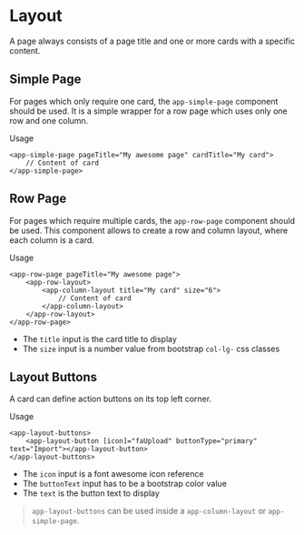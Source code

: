 # Layout

A page always consists of a page title and one or more cards with a specific content.

## Simple Page
For pages which only require one card, the `app-simple-page` component should be used.
It is a simple wrapper for a row page which uses only one row and one column.

Usage
```
<app-simple-page pageTitle="My awesome page" cardTitle="My card">
    // Content of card
</app-simple-page>
```

## Row Page
For pages which require multiple cards, the `app-row-page` component should be used.
This component allows to create a row and column layout, where each column is a card.

Usage
```
<app-row-page pageTitle="My awesome page">
    <app-row-layout>
        <app-column-layout title="My card" size="6">
            // Content of card
        </app-column-layout>
    </app-row-layout>
</app-row-page>
```

* The `title` input is the card title to display
* The `size` input is a number value from bootstrap `col-lg-` css classes

## Layout Buttons
A card can define action buttons on its top left corner.

Usage
```
<app-layout-buttons>
    <app-layout-button [icon]="faUpload" buttonType="primary" text="Import"></app-layout-button>
</app-layout-buttons>
```

* The `icon` input is a font awesome icon reference
* The `buttonText` input has to be a bootstrap color value
* The `text` is the button text to display

> `app-layout-buttons` can be used inside a `app-column-layout` or `app-simple-page`.
